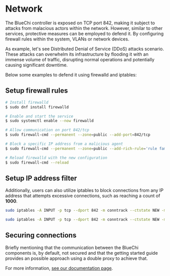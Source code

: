 <!-- markdownlint-disable-file MD013 MD033 -->
# Network

The BlueChi controller is exposed on TCP port 842, making it subject to attacks from malacious actors within the network. However, similar to other services, protective measures can be employed to defend it. By configuring firewall rules within the system, VLANs or network devices.

As example, let's see Distributed Denial of Service (DDoS) attacks scenario. These attacks can overwhelm its infrastructure by flooding it with an immense volume of traffic, disrupting normal operations and potentially causing significant downtime.

Below some examples to defend it using firewalld and iptables:

## Setup firewall rules
``` bash
# Install firewalld
$ sudo dnf install firewalld

# Enable and start the service
$ sudo systemctl enable --now firewalld

# Allow communication on port 842/tcp
$ sudo firewall-cmd --permanent --zone=public --add-port=842/tcp

# Block a specific IP address from a malicious agent
$ sudo firewall-cmd --permanent --zone=public --add-rich-rule='rule family="ipv4" source address="ADD_HERE_MALICIOUS_IP_FROM_BAD_ACTOR" port port="842" protocol="tcp" drop'

# Reload firewalld with the new configuration
$ sudo firewall-cmd --reload
```

## Setup IP address filter
Additionally, users can also utilize iptables to block connections from any IP address that attempts excessive connections, such as reaching a count of **1000**.

``` bash
sudo iptables -A INPUT -p tcp --dport 842 -m conntrack --ctstate NEW -m recent --name BLUECHIRULE --set

sudo iptables -A INPUT -p tcp --dport 842 -m conntrack --ctstate NEW -m recent --name BLUECHIRULE --update --seconds 60 --hitcount 5 -j DROP
```

## Securing connections
Briefly mentioning that the communication between the BlueChi components is, by default, not secured and that the getting started guide provides an possible approach using a double proxy to achieve that.

For more information, [see our documentation page](https://bluechi.readthedocs.io/en/latest/getting_started/securing_multi_node/).
